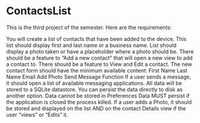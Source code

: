 # ContactsList
This is the third project of the semester. Here are the requirements:

You will create a list of contacts that have been added to the device.
  This list should display first and last name or a business name.
  List should display a photo taken or have a placeholder where a photo should be.
There should be a feature to “Add a new contact” that will open a new view to add a contact to.
There should be a feature to View and Edit a contact.
The new contact form should have the minimum available content:
  First Name
  Last Name
  Email
  Add Photo
  Send Message Function
If a user sends a message, it should open a list of available messaging applications.
All data will be stored to a SQLite datastore.
  You can persist the data directly to disk as another option.
  Data cannot be stored in Preferences
  Data MUST persist if the application is closed the process killed.
If a user adds a Photo, it should be stored and displayed on the list AND on the contact Details view if the user “views” or “Edits” it.
